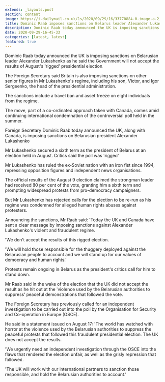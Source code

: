 ```yaml
---
extends: _layouts.post
section: content
image: https://i.dailymail.co.uk/1s/2020/09/29/16/33770884-0-image-a-2_1601392597579.jpg 
title: Dominic Raab imposes sanctions on Belarus leader Alexander Lukashenko 
description: Dominic Raab today announced the UK is imposing sanctions on Belarusian leader Alexander Lukashenko. 
date: 2020-09-29-16-45-33 
categories: [latest, latest] 
featured: true 
--- 
```

Dominic Raab today announced the UK is imposing sanctions on Belarusian leader Alexander Lukashenko as he said the Government will not accept the results of August's 'rigged' presidential election. 

The Foreign Secretary said Britain is also imposing sanctions on other senior figures in Mr Lukashenko's regime, including his son, Victor, and Igor Sergeenko, the head of the presidential administration. 

The sanctions include a travel ban and asset freeze on eight individuals from the regime. 

The move, part of a co-ordinated approach taken with Canada, comes amid continuing international condemnation of the controversial poll held in the summer. 

Foreign Secretary Dominic Raab today announced the UK, along with Canada, is imposing sanctions on Belarusian president Alexander Lukashenko

Mr Lukashenko secured a sixth term as the president of Belarus at an election held in August. Critics said the poll was 'rigged' 

Mr Lukashenko has ruled the ex-Soviet nation with an iron fist since 1994, repressing opposition figures and independent news organisations.

The official results of the August 9 election claimed the strongman leader had received 80 per cent of the vote, granting him a sixth term and prompting widespread protests from pro-democracy campaigners. 

But Mr Lukashenko has rejected calls for the election to be re-run as his regime was condemned for alleged human rights abuses against protesters. 

Announcing the sanctions, Mr Raab said: 'Today the UK and Canada have sent a clear message by imposing sanctions against Alexander Lukashenko's violent and fraudulent regime.

'We don't accept the results of this rigged election.

'We will hold those responsible for the thuggery deployed against the Belarusian people to account and we will stand up for our values of democracy and human rights.' 

Protests remain ongoing in Belarus as the president's critics call for him to stand down.       

Mr Raab said in the wake of the election that the UK did not accept the result as he hit out at the 'violence used by the Belarusian authorities to suppress' peaceful demonstrations that followed the vote. 

The Foreign Secretary has previously called for an independent investigation to be carried out into the poll by the Organisation for Security and Co-operation in Europe (OSCE).

He said in a statement issued on August 17: 'The world has watched with horror at the violence used by the Belarusian authorities to suppress the peaceful protests that followed this fraudulent presidential election. The UK does not accept the results.

'We urgently need an independent investigation through the OSCE into the flaws that rendered the election unfair, as well as the grisly repression that followed.

'The UK will work with our international partners to sanction those responsible, and hold the Belarusian authorities to account.'

